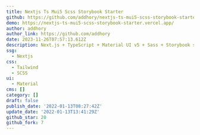 ```yaml
---
title: Nextjs Ts Mui5 Scss Storybook Starter
github: https://github.com/addhory/nextjs-ts-mui5-scss-storybook-starter
demo: https://nextjs-ts-mui5-scss-storybook-starter.vercel.app/
author: addhory
author_link: https://github.com/addhory
date: 2023-11-26T07:57:13.612Z
description: Next.js + TypeScript + Material UI v5 + Sass + Storybook starter
ssg:
  - Nextjs
css:
  - Tailwind
  - SCSS
ui:
  - Material
cms: []
category: []
draft: false
publish_date: '2022-01-13T08:27:42Z'
update_date: '2022-01-13T13:41:29Z'
github_star: 20
github_fork: 7
---
```

